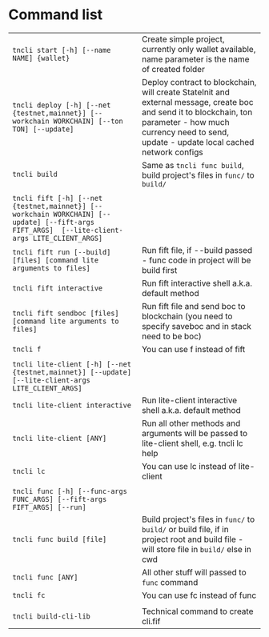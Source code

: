 # Command list

|                                                                                                                                               |                                                                                                                                                                                                               |
|-----------------------------------------------------------------------------------------------------------------------------------------------|---------------------------------------------------------------------------------------------------------------------------------------------------------------------------------------------------------------|
| `tncli start [-h] [--name NAME] {wallet}`                                                                                                     | Create simple project, currently only wallet available, name parameter is the name of created folder                                                                                                          |
| `tncli deploy [-h] [--net {testnet,mainnet}] [--workchain WORKCHAIN] [--ton TON] [--update]`                                                  | Deploy contract to blockchain, will create StateInit and external message, create boc and send it to blockchain, ton parameter - how much currency need to send, update - update local cached network configs |
| `tncli build`                                                                                                                                 | Same as `tncli func build`, build project's files in `func/` to  `build/`                                                                                                                                     |
|                                                                                                                                               |                                                                                                                                                                                                               |
| `tncli fift [-h] [--net {testnet,mainnet}] [--workchain WORKCHAIN] [--update] [--fift-args FIFT_ARGS]  [--lite-client-args LITE_CLIENT_ARGS]` |                                                                                                                                                                                                               |
| `tncli fift run [--build] [files] [command lite arguments to files]`                                                                          | Run fift file, if --build passed - func code in project will be build first                                                                                                                                   |
| `tncli fift interactive`                                                                                                                      | Run fift interactive shell a.k.a. default method                                                                                                                                                              |
| `tncli fift sendboc [files] [command lite arguments to files]`                                                                                | Run fift file and send boc to blockchain  (you need to specify saveboc and in stack need to be boc)                                                                                                           |
| `tncli f`                                                                                                                                     | You can use f instead of fift                                                                                                                                                                                 |
|                                                                                                                                               |                                                                                                                                                                                                               |
| `tncli lite-client [-h] [--net {testnet,mainnet}] [--update] [--lite-client-args LITE_CLIENT_ARGS]`                                           |                                                                                                                                                                                                               |
| `tncli lite-client interactive`                                                                                                               | Run lite-client interactive shell a.k.a. default method                                                                                                                                                       |
| `tncli lite-client [ANY]`                                                                                                                     | Run all other methods and arguments will be passed to lite-client shell, e.g. tncli lc help                                                                                                                   |
| `tncli lc`                                                                                                                                    | You can use lc instead of lite-client                                                                                                                                                                         |
|                                                                                                                                               |                                                                                                                                                                                                               |
| `tncli func [-h] [--func-args FUNC_ARGS] [--fift-args FIFT_ARGS] [--run]`                                                                     |                                                                                                                                                                                                               |
| `tncli func build [file]`                                                                                                                     | Build project's files in `func/` to `build/`  or build file, if in project root and build file - will store file in `build/` else in cwd                                                                      |
| `tncli func [ANY]`                                                                                                                            | All other stuff will passed to `func` command                                                                                                                                                                 |
| `tncli fc`                                                                                                                                    | You can use fc instead of func                                                                                                                                                                                |
|                                                                                                                                               |                                                                                                                                                                                                               |
| `tncli build-cli-lib`                                                                                                                         | Technical command to create cli.fif                                                                                                                                                                           |